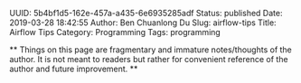 UUID: 5b4bf1d5-162e-457a-a435-6e6935285adf
Status: published
Date: 2019-03-28 18:42:55
Author: Ben Chuanlong Du
Slug: airflow-tips
Title: Airflow Tips
Category: Programming
Tags: programming

**
Things on this page are
fragmentary and immature notes/thoughts of the author.
It is not meant to readers
but rather for convenient reference of the author and future improvement.
**

